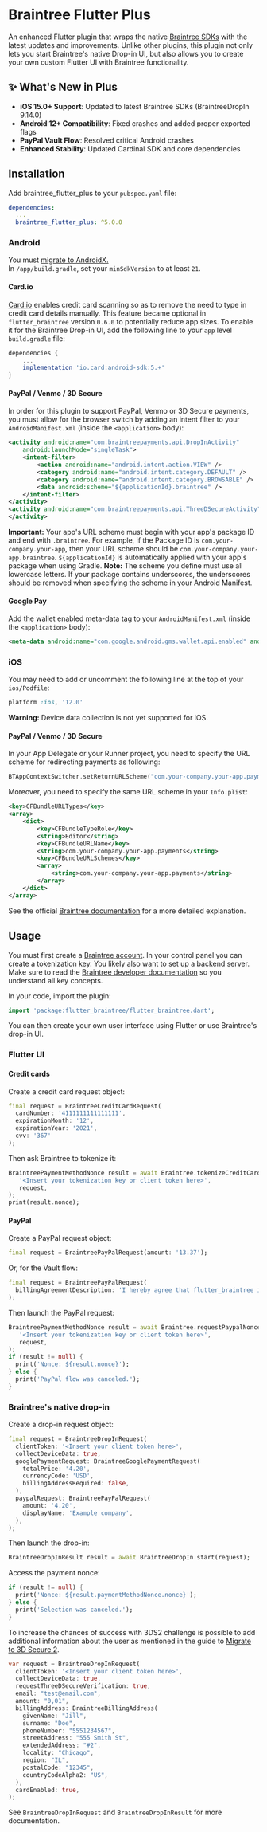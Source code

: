 # Braintree Flutter Plus

An enhanced Flutter plugin that wraps the native [Braintree SDKs](https://www.braintreepayments.com/features/seamless-checkout/drop-in-ui) with the latest updates and improvements.
Unlike other plugins, this plugin not only lets you start Braintree's native Drop-in UI, but also allows you to create your own custom Flutter UI with Braintree functionality.

## ✨ What's New in Plus

- **iOS 15.0+ Support**: Updated to latest Braintree SDKs (BraintreeDropIn 9.14.0)
- **Android 12+ Compatibility**: Fixed crashes and added proper exported flags
- **PayPal Vault Flow**: Resolved critical Android crashes
- **Enhanced Stability**: Updated Cardinal SDK and core dependencies

## Installation

Add braintree_flutter_plus to your `pubspec.yaml` file:

```yaml
dependencies:
  ...
  braintree_flutter_plus: ^5.0.0
```

### Android

You must [migrate to AndroidX.](https://flutter.dev/docs/development/packages-and-plugins/androidx-compatibility)  
In `/app/build.gradle`, set your `minSdkVersion` to at least `21`.

#### Card.io

[Card.io](https://github.com/card-io) enables credit card scanning so as to remove the need to type in credit card details manually.
This feature became optional in `flutter_braintree` version `0.6.0` to potentially reduce app sizes.
To enable it for the Braintree Drop-in UI, add the following line to your `app` level `build.gradle` file:

```gradle
dependencies {
    ...
    implementation 'io.card:android-sdk:5.+'
}
```

#### PayPal / Venmo / 3D Secure

In order for this plugin to support PayPal, Venmo or 3D Secure payments, you must allow for the
browser switch by adding an intent filter to your `AndroidManifest.xml` (inside the `<application>` body):

```xml
<activity android:name="com.braintreepayments.api.DropInActivity"
    android:launchMode="singleTask">
    <intent-filter>
        <action android:name="android.intent.action.VIEW" />
        <category android:name="android.intent.category.DEFAULT" />
        <category android:name="android.intent.category.BROWSABLE" />
        <data android:scheme="${applicationId}.braintree" />
    </intent-filter>
</activity>
<activity android:name="com.braintreepayments.api.ThreeDSecureActivity" android:theme="@style/Theme.AppCompat.Light" android:exported="true">
</activity>
```

**Important:** Your app's URL scheme must begin with your app's package ID and end with `.braintree`. For example, if the Package ID is `com.your-company.your-app`, then your URL scheme should be `com.your-company.your-app.braintree`. `${applicationId}` is automatically applied with your app's package when using Gradle.
**Note:** The scheme you define must use all lowercase letters. If your package contains underscores, the underscores should be removed when specifying the scheme in your Android Manifest.

#### Google Pay

Add the wallet enabled meta-data tag to your `AndroidManifest.xml` (inside the `<application>` body):

```xml
<meta-data android:name="com.google.android.gms.wallet.api.enabled" android:value="true"/>
```

### iOS

You may need to add or uncomment the following line at the top of your `ios/Podfile`:

```ruby
platform :ios, '12.0'
```

**Warning:** Device data collection is not yet supported for iOS.

#### PayPal / Venmo / 3D Secure

In your App Delegate or your Runner project, you need to specify the URL scheme for redirecting payments as following:

```swift
BTAppContextSwitcher.setReturnURLScheme("com.your-company.your-app.payments")
```

Moreover, you need to specify the same URL scheme in your `Info.plist`:

```xml
<key>CFBundleURLTypes</key>
<array>
    <dict>
        <key>CFBundleTypeRole</key>
        <string>Editor</string>
        <key>CFBundleURLName</key>
        <string>com.your-company.your-app.payments</string>
        <key>CFBundleURLSchemes</key>
        <array>
            <string>com.your-company.your-app.payments</string>
        </array>
    </dict>
</array>
```

See the official [Braintree documentation](https://developers.braintreepayments.com/guides/paypal/client-side/ios/v4) for a more detailed explanation.

## Usage

You must first create a [Braintree account](https://www.braintreepayments.com/). In your control panel you can create a tokenization key. You likely also want to set up a backend server. Make sure to read the [Braintree developer documentation](https://developers.braintreepayments.com/) so you understand all key concepts.

In your code, import the plugin:

```dart
import 'package:flutter_braintree/flutter_braintree.dart';
```

You can then create your own user interface using Flutter or use Braintree's drop-in UI.

### Flutter UI

#### Credit cards

Create a credit card request object:

```dart
final request = BraintreeCreditCardRequest(
  cardNumber: '4111111111111111',
  expirationMonth: '12',
  expirationYear: '2021',
  cvv: '367'
);
```

Then ask Braintree to tokenize it:

```dart
BraintreePaymentMethodNonce result = await Braintree.tokenizeCreditCard(
   '<Insert your tokenization key or client token here>',
   request,
);
print(result.nonce);
```

#### PayPal

Create a PayPal request object:

```dart
final request = BraintreePayPalRequest(amount: '13.37');
```

Or, for the Vault flow:

```dart
final request = BraintreePayPalRequest(
  billingAgreementDescription: 'I hereby agree that flutter_braintree is great.',
);
```

Then launch the PayPal request:

```dart
BraintreePaymentMethodNonce result = await Braintree.requestPaypalNonce(
   '<Insert your tokenization key or client token here>',
   request,
);
if (result != null) {
  print('Nonce: ${result.nonce}');
} else {
  print('PayPal flow was canceled.');
}
```

### Braintree's native drop-in

Create a drop-in request object:

```dart
final request = BraintreeDropInRequest(
  clientToken: '<Insert your client token here>',
  collectDeviceData: true,
  googlePaymentRequest: BraintreeGooglePaymentRequest(
    totalPrice: '4.20',
    currencyCode: 'USD',
    billingAddressRequired: false,
  ),
  paypalRequest: BraintreePayPalRequest(
    amount: '4.20',
    displayName: 'Example company',
  ),
);
```

Then launch the drop-in:

```dart
BraintreeDropInResult result = await BraintreeDropIn.start(request);
```

Access the payment nonce:

```dart
if (result != null) {
  print('Nonce: ${result.paymentMethodNonce.nonce}');
} else {
  print('Selection was canceled.');
}
```

To increase the chances of success with 3DS2 challenge is possible to add additional information about the user
as mentioned in the guide to [Migrate to 3D Secure 2](https://developer.paypal.com/braintree/docs/guides/3d-secure/migration).

```dart
var request = BraintreeDropInRequest(
  clientToken: '<Insert your client token here>',
  collectDeviceData: true,
  requestThreeDSecureVerification: true,
  email: "test@email.com",
  amount: "0,01",
  billingAddress: BraintreeBillingAddress(
    givenName: "Jill",
    surname: "Doe",
    phoneNumber: "5551234567",
    streetAddress: "555 Smith St",
    extendedAddress: "#2",
    locality: "Chicago",
    region: "IL",
    postalCode: "12345",
    countryCodeAlpha2: "US",
  ),
  cardEnabled: true,
);
```

See `BraintreeDropInRequest` and `BraintreeDropInResult` for more documentation.
